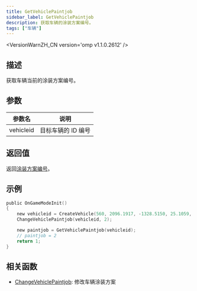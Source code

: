 ```yaml
---
title: GetVehiclePaintjob
sidebar_label: GetVehiclePaintjob
description: 获取车辆的涂装方案编号。
tags: ["车辆"]
---
```


<VersionWarnZH_CN version='omp v1.1.0.2612' />

## 描述

获取车辆当前的涂装方案编号。

## 参数

| 参数名    | 说明               |
| --------- | ------------------ |
| vehicleid | 目标车辆的 ID 编号 |

## 返回值

返回[涂装方案编号](../resources/paintjobs)。

## 示例

```c
public OnGameModeInit()
{
    new vehicleid = CreateVehicle(560, 2096.1917, -1328.5150, 25.1059, 0.0000, 6, 0, 100);
    ChangeVehiclePaintjob(vehicleid, 2);

    new paintjob = GetVehiclePaintjob(vehicleid);
    // paintjob = 2
    return 1;
}
```

## 相关函数

- [ChangeVehiclePaintjob](ChangeVehiclePaintjob): 修改车辆涂装方案
